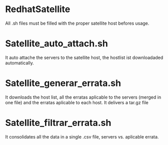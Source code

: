 # RedhatSatellite

All .sh files must be filled with the proper satellite host befores usage.

# Satellite_auto_attach.sh
It auto attache the servers to the satellite host, the hostlist ist downloadaded automatically.

# Satellite_generar_errata.sh
It downloads the host list, all the erratas aplicable to the servers (merged in one file) and the erratas aplicable to each host. It delivers a tar.gz file

# Satellite_filtrar_errata.sh
It consolidates all the data in a single .csv file, servers vs. aplicable errata.
